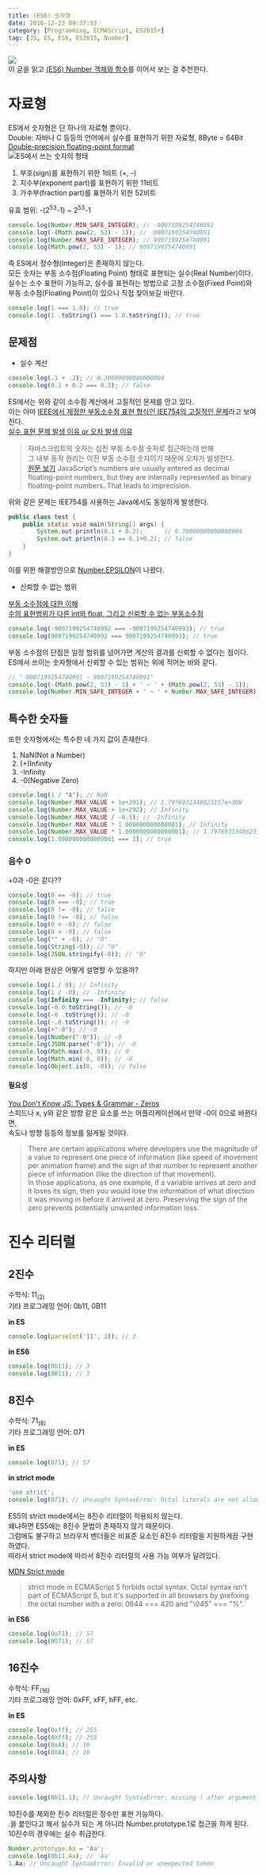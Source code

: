 ```yaml
---
title: (ES6) 숫자형
date: 2016-12-23 09:37:53
category: [Programming, ECMAScript, ES2015+]
tag: [JS, ES, ES6, ES2015, Number]
---
```

![](ES6-Number-type/thumb.png)  
이 글을 읽고 [(ES6) Number 객체와 함수](/2016/12/24/ES6-Number-object-and-function/)를 이어서 보는 걸 추천한다.

# 자료형
ES에서 숫자형은 단 하나의 자료형 뿐이다.  
Double: 자바나 C 등등의 언어에서 실수를 표현하기 위한 자료형, 8Byte = 64Bit  
[Double-precision floating-point format](https://en.wikipedia.org/wiki/Double-precision_floating-point_format)  
![ES에서 쓰는 숫자의 형태](ES6-Number-type/IEEE-754-Double-Floating-Point-Format.png)  
1. 부호(sign)를 표현하기 위한 1비트 (+, -)  
2. 지수부(exponent part)를 표현하기 위한 11비트  
3. 가수부(fraction part)를 표현하기 위한 52비트

유효 범위: -(2<sup>53</sup>-1) ~ 2<sup>53</sup>-1
```javascript
console.log(Number.MIN_SAFE_INTEGER); // -9007199254740991
console.log(-(Math.pow(2, 53) - 1)); // -9007199254740991
console.log(Number.MAX_SAFE_INTEGER); // 9007199254740991
console.log(Math.pow(2, 53) - 1); // 9007199254740991
```

즉 ES에서 정수형(Integer)은 존재하지 않는다.  
모든 숫자는 부동 소수점(Floating Point) 형태로 표현되는 실수(Real Number)이다.
실수는 소수 표현이 가능하고, 실수를 표현하는 방법으로 고정 소수점(Fixed Point)와  
부동 소수점(Floating Point)이 있으니 직접 찾아보길 바란다.
```javascript
console.log(1 === 1.0); // true
console.log(1 .toString() === 1.0.toString()); // true
```

## 문제점
* 실수 계산

```javascript
console.log(.1 + .2); // 0.30000000000000004
console.log(0.1 + 0.2 === 0.3); // false
```
ES에서는 위와 같이 소수점 계산에서 고질적인 문제를 안고 있다.  
이는 아마 [IEEE에서 제정한 부동소수점 표현 형식인 IEE754의 고질적인 문제](https://ko.wikipedia.org/wiki/IEEE_754)라고 보여진다.  
[실수 표현 문제 발생 이유 or 오차 발생 이유](http://karmainearth.tistory.com/143)
> 자바스크립트의 숫자는 십진 부동 소수점 숫자로 접근하는데 반해  
  그 내부 동작 원리는 이진 부동 소수점 숫자이기 때문에 오차가 발생한다.  
> [원문 보기](http://speakingjs.com/es5/ch11.html#rounding_errors)
JavaScript’s numbers are usually entered as decimal floating-point numbers,
but they are internally represented as binary floating-point numbers.
That leads to imprecision.

위와 같은 문제는 IEE754를 사용하는 Java에서도 동일하게 발생한다.
```java
public class test {
    public static void main(String[] args) {
        System.out.println(0.1 + 0.2);      // 0.30000000000000004
        System.out.println(0.3 == 0.1+0.2); // false
    }
}
```
이를 위한 해결방안으로 [Number.EPSILON](https://ponyfoo.com/articles/es6-number-improvements-in-depth#numberepsilon)이 나왔다.  

* 신뢰할 수 없는 범위

[부동 소수점에 대한 이해](http://thrillfighter.tistory.com/349)  
[수의 표현범위가 다른 int와 float, 그리고 신뢰할 수 없는 부동소수점](http://slame.tistory.com/2)
```javascript
console.log(-9007199254740992 === -9007199254740993); // true
console.log(9007199254740992 === 9007199254740993); // true
```

부동 소수점의 단점은 일정 범위를 넘어가면 계산의 결과를 신뢰할 수 없다는 점이다.  
ES에서 쓰이는 숫자형에서 신뢰할 수 있는 범위는 위에 적어논 바와 같다.  

```javascript
// "-9007199254740991 ~ 9007199254740991"
console.log(-(Math.pow(2, 53) - 1) + ' ~ ' + (Math.pow(2, 53) - 1));
console.log(Number.MIN_SAFE_INTEGER + ' ~ ' + Number.MAX_SAFE_INTEGER);
```

## 특수한 숫자들
또한 숫자형에서는 특수한 네 가지 값이 존재한다.  
1. NaN(Not a Number)  
2. (+)Infinity  
3. -Infinity  
4. -0(Negative Zero)

```javascript
console.log(1 / "A"); // NaN
console.log(Number.MAX_VALUE + 1e+291); // 1.7976931348623157e+308
console.log(Number.MAX_VALUE + 1e+292); // Infinity
console.log(Number.MAX_VALUE / -0.5); // -Infinity
console.log(Number.MAX_VALUE * 1.000000000000001); // Infinity
console.log(Number.MAX_VALUE * 1.0000000000000001); // 1.7976931348623157e+308
console.log(1.0000000000000001 === 1); // true
```

### 음수 0
+0과 -0은 같다??
```javascript
console.log(0 == -0); // true
console.log(0 === -0); // true
console.log(0 != -0); // false
console.log(0 !== -0); // false
console.log(0 < -0); // false
console.log(0 > -0); // false
console.log("" + -0); // "0"
console.log(String(-0)); // "0"
console.log(JSON.stringify(-0)); // "0"
```

하지만 아래 현상은 어떻게 설명할 수 있을까?
```javascript
console.log(1 / 0); // Infinity
console.log(1 / -0); // -Infinity
console.log(Infinity === -Infinity); // false
console.log(-0.0.toString()); // -0
console.log(-0 .toString()); // -0
console.log(-.0.toString()); // -0
console.log(+"-0"); // -0
console.log(Number("-0")); // -0
console.log(JSON.parse("-0")); // -0
console.log(Math.max(-0, 0)); // 0
console.log(Math.min(-0, 0)); // -0
console.log(Object.is(0, -0)); // false
```

#### 필요성
[You Don't Know JS: Types & Grammar - Zeros](https://github.com/getify/You-Dont-Know-JS/blob/master/types%20%26%20grammar/ch2.md#zeros)    
스피드나 x, y와 같은 방향 같은 요소를 쓰는 어플리케이션에서 만약 -0이 0으로 바뀐다면,  
속도나 방향 등등의 정보를 잃게될 것이다.  

> There are certain applications where developers use the magnitude of a value to represent one piece of information (like speed of movement per animation frame) and the sign of that number to represent another piece of information (like the direction of that movement).  
In those applications, as one example, if a variable arrives at zero and it loses its sign, then you would lose the information of what direction it was moving in before it arrived at zero. Preserving the sign of the zero prevents potentially unwanted information loss.`

# 진수 리터럴
## 2진수
수학식: 11<sub>(2)</sub>  
기타 프로그래밍 언어: 0b11, 0B11

**in ES**
```javascript
console.log(parseInt('11', 2)); // 3
```

**in ES6**
```javascript
console.log(0b11); // 3
console.log(0B11); // 3
```

## 8진수
수학식: 71<sub>(8)</sub>  
기타 프로그래밍 언어: 071

**in ES**
```javascript
console.log(071); // 57
```

**in strict mode**
```javascript
'use strict';
console.log(071); // Uncaught SyntaxError: Octal literals are not allowed in strict mode.
```
ES5의 strict mode에서는 8진수 리터럴이 적용되지 않는다.  
왜냐하면 ES5에는 8진수 문법이 존재하지 않기 때문이다.  
그럼에도 불구하고 브라우저 벤더들은 비표준 요소인 8진수 리터럴을 지원하게끔 구현하였다.  
따라서 strict mode에 따라서 8진수 리터럴의 사용 가능 여부가 달려있다.

[MDN Strict mode](https://developer.mozilla.org/en/docs/Web/JavaScript/Reference/Strict_mode#Converting_mistakes_into_errors)  
> strict mode in ECMAScript 5 forbids octal syntax.
Octal syntax isn't part of ECMAScript 5,
but it's supported in all browsers by prefixing the octal number with a zero:
0644 === 420 and "\045" === "%".`

**in ES6**
```javascript
console.log(0o71); // 57
console.log(0O71); // 57
```

## 16진수
수학식: FF<sub>(16)</sub>  
기타 프로그래밍 언어: 0xFF, xFF, hFF, etc.

**in ES**
```javascript
console.log(0xff); // 255
console.log(0Xff); // 255
console.log(0xA); // 10
console.log(0XA); // 10
```

## 주의사항
```javascript
console.log(0b11.1); // Uncaught SyntaxError: missing ) after argument list
```

10진수를 제외한 진수 리터럴은 정수만 표현 가능하다.  
.을 붙인다고 해서 실수가 되는 게 아니라 Number.prototype.1로 접근을 하게 된다.  
10진수의 경우에는 실수 취급한다.

```javascript
Number.prototype.Aa = 'Aa';
console.log(0b11.Aa); // 'Aa'
1.Aa; // Uncaught SyntaxError: Invalid or unexpected token
```